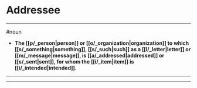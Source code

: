 # Addressee
---
#noun
- **The [[p/_person|person]] or [[o/_organization|organization]] to which [[s/_something|something]], [[s/_such|such]] as a [[l/_letter|letter]] or [[m/_message|message]], is [[a/_addressed|addressed]] or [[s/_sent|sent]], for whom the [[i/_item|item]] is [[i/_intended|intended]].**
---
---
